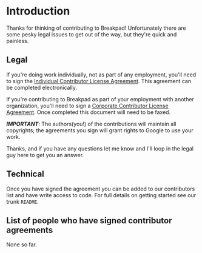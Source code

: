 # Introduction

Thanks for thinking of contributing to Breakpad! Unfortunately there are some
pesky legal issues to get out of the way, but they're quick and painless.

## Legal

If you're doing work individually, not as part of any employment, you'll need to
sign the
[Individual Contributor License Agreement](https://cla.developers.google.com/clas/new?domain=DOMAIN_GOOGLE&kind=KIND_INDIVIDUAL).
This agreement can be completed electronically.

If you're contributing to Breakpad as part of your employment with another
organization, you'll need to sign a
[Corporate Contributor License Agreement](https://cla.developers.google.com/clas/new?domain=DOMAIN_GOOGLE&kind=KIND_CORPORATE).
Once completed this document will need to be faxed.

**_IMPORTANT_**: The authors(you!) of the contributions will maintain all
copyrights; the agreements you sign will grant rights to Google to use your
work.

Thanks, and if you have any questions let me know and I'll loop in the legal guy
here to get you an answer.

## Technical

Once you have signed the agreement you can be added to our contributors list and
have write access to code. For full details on getting started see our trunk
`README`.

## List of people who have signed contributor agreements

None so far.
